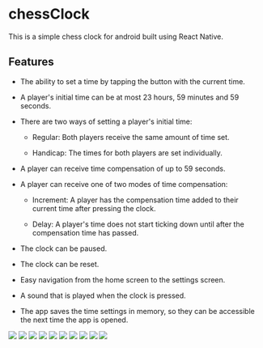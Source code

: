 # chessClock
This is a simple chess clock for android built using React Native.

## Features

* The ability to set a time by tapping the button with the current time.

* A player's initial time can be at most 23 hours, 59 minutes and 59 seconds.

* There are two ways of setting a player's initial time:
  - Regular: Both players receive the same amount of time set.

  - Handicap: The times for both players are set individually.

* A player can receive time compensation of up to 59 seconds.

* A player can receive one of two modes of time compensation:
  - Increment: A player has the compensation time added to their current time after pressing the clock.

  - Delay: A player's time does not start ticking down until after the compensation time has passed.

* The clock can be paused.

* The clock can be reset.

* Easy navigation from the home screen to the settings screen.

* A sound that is played when the clock is pressed.

* The app saves the time settings in memory, so they can be accessible the next time the app is opened.

![](screenshots/1.png)
![](screenshots/2.png)
![](screenshots/3.png)
![](screenshots/4.png)
![](screenshots/5.png)
![](screenshots/6.png)
![](screenshots/7.png)
![](screenshots/8.png)
![](screenshots/9.png)
![](screenshots/10.png)
